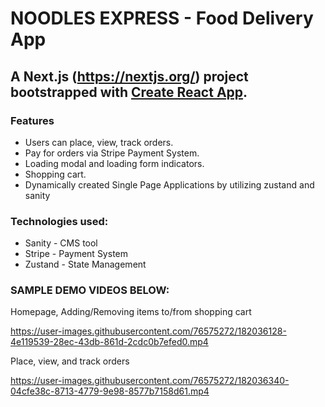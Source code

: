 # NOODLES EXPRESS - Food Delivery App

## A Next.js (https://nextjs.org/) project bootstrapped with [Create React App](https://github.com/facebook/create-react-app).

### Features

* Users can place, view, track orders.
* Pay for orders via Stripe Payment System.
* Loading modal and loading form indicators.
* Shopping cart.
* Dynamically created Single Page Applications by utilizing zustand and sanity


### Technologies used: 
* Sanity - CMS tool
* Stripe - Payment System
* Zustand - State Management


### SAMPLE DEMO VIDEOS BELOW:
Homepage, Adding/Removing items to/from shopping cart

https://user-images.githubusercontent.com/76575272/182036128-4e119539-28ec-43db-861d-2cdc0b7efed0.mp4

Place, view, and track orders

https://user-images.githubusercontent.com/76575272/182036340-04cfe38c-8713-4779-9e98-8577b7158d61.mp4

